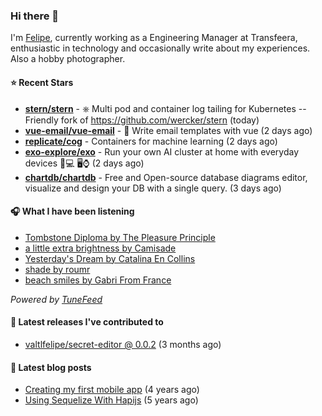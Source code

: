 ### Hi there 👋

I'm [Felipe](https://felipevm.com), currently working as a Engineering Manager at Transfeera, enthusiastic in technology and occasionally write about my experiences. Also a hobby photographer.

#### ⭐ Recent Stars
- **[stern/stern](https://github.com/stern/stern)** - ⎈ Multi pod and container log tailing for Kubernetes -- Friendly fork of https://github.com/wercker/stern (today)
- **[vue-email/vue-email](https://github.com/vue-email/vue-email)** - 💌 Write email templates with vue (2 days ago)
- **[replicate/cog](https://github.com/replicate/cog)** - Containers for machine learning (2 days ago)
- **[exo-explore/exo](https://github.com/exo-explore/exo)** - Run your own AI cluster at home with everyday devices 📱💻 🖥️⌚ (2 days ago)
- **[chartdb/chartdb](https://github.com/chartdb/chartdb)** - Free and Open-source database diagrams editor, visualize and design your DB with a single query. (3 days ago)

#### 🎧 What I have been listening
- [Tombstone Diploma by The Pleasure Principle](https://open.spotify.com/track/5jL5LiIeD5eJ3kTvrx2D6K)
- [a little extra brightness by Camisade](https://open.spotify.com/track/15Ag3lDl7FaSC5vMS1PPV8)
- [Yesterday&#39;s Dream by Catalina En Collins](https://open.spotify.com/track/3eb9HO1cq8uzEmUdU7mNvs)
- [shade by roumr](https://open.spotify.com/track/4EzccXrr8ipyRhOvCoB2xE)
- [beach smiles by Gabri From France](https://open.spotify.com/track/7lncP7Wc3qmCtAGI5dQnVi)

_Powered by [TuneFeed](https://tunefeed.app?ref=valtlfelipe-gh-profile)_ 

#### 🚀 Latest releases I've contributed to


- [valtlfelipe/secret-editor @ 0.0.2](https://github.com/valtlfelipe/secret-editor/releases/tag/0.0.2) (3 months ago)

#### 📄 Latest blog posts
- [Creating my first mobile app](https://felipevm.com/posts/creating-my-first-mobile-app/) (4 years ago)
- [Using Sequelize With Hapijs](https://felipevm.com/posts/using-sequelize-with-hapijs/) (5 years ago)
